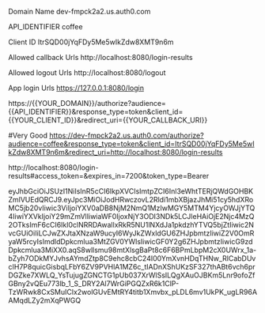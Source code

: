 Domain Name 	dev-fmpck2a2.us.auth0.com

API_IDENTIFIER	coffee

Client ID   	ItrSQD00jYqFDy5Me5wIkZdw8XMT9n6m



Allowed callback Urls	http://localhost:8080/login-results

Allowed logout Urls		http://localhost:8080/logout

App login Urls			https://127.0.0.1:8080/login


https://{{YOUR_DOMAIN}}/authorize?audience={{API_IDENTIFIER}}&response_type=token&client_id={{YOUR_CLIENT_ID}}&redirect_uri={{YOUR_CALLBACK_URI}}

#Very Good
https://dev-fmpck2a2.us.auth0.com/authorize?audience=coffee&response_type=token&client_id=ItrSQD00jYqFDy5Me5wIkZdw8XMT9n6m&redirect_uri=http://localhost:8080/login-results







http://localhost:8080/login-results#access_token=&expires_in=7200&token_type=Bearer

eyJhbGciOiJSUzI1NiIsInR5cCI6IkpXVCIsImtpZCI6Inl3eWhtTERjQWdGOHBKZmlVUEdQRCJ9.eyJpc3MiOiJodHRwczovL2Rldi1mbXBjazJhMi51cy5hdXRoMC5jb20vIiwic3ViIjoiYXV0aDB8NjM2NmQ1MzIwMGY5MTM4YjcyOWJjYTQ4IiwiYXVkIjoiY29mZmVlIiwiaWF0IjoxNjY3ODI3NDk5LCJleHAiOjE2Njc4MzQ2OTksImF6cCI6Ikl0clNRRDAwallxRkR5NU1lNXdJa1pkdzhYTVQ5bjZtIiwic2NvcGUiOiIiLCJwZXJtaXNzaW9ucyI6WyJkZWxldGU6ZHJpbmtzIiwiZ2V0OmRyaW5rcyIsImdldDpkcmlua3MtZGV0YWlsIiwicGF0Y2g6ZHJpbmtzIiwicG9zdDpkcmlua3MiXX0.aqS8wllsmu98mtXlsgBaPt8c6F6BPmLbpM2cX0UWrx_1a-bZyh7ODkMYJvhsAYmdZtp8C9ehc8cbC24I00YmXvnHDqTHNw_RlCabDUvcIH7P8quicGisbqLFbY6ZV9PVHlA1MZ6c_tIADnXShUKzSF327thABt6vch6prDGZke7XWLQ_YsTujugZGNCTG1pUb037XrWlSsILQgXAuOJBKm5Lnr9ofoZfGBny2vQEu773lb_1_S_DRY2Al7WrGiPGQZxR6k1ClP-TzWRwk8CxSMuIClx2wolGUvEMtRY4titb1Xmvbx_pLDL6mv1UkPK_ugLR96AAMqdLZy2mXqPWGQ


